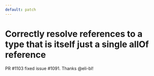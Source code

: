 ```yaml
---
default: patch
---
```


# Correctly resolve references to a type that is itself just a single allOf reference

PR #1103 fixed issue #1091. Thanks @eli-bl!
